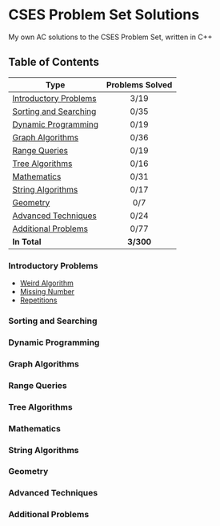 # CSES Problem Set Solutions
My own AC solutions to the CSES Problem Set, written in C++
## Table of Contents
|                      Type                       | Problems Solved |
|-------------------------------------------------|:---------------:|
| [Introductory Problems](#Introductory-Problems) |      3/19       |
| [Sorting and Searching](#Sorting-and-Searching) |      0/35       |
| [Dynamic Programming](#Dynamic-Programming)     |      0/19       |
| [Graph Algorithms](#Graph-Algorithms)           |      0/36       |
| [Range Queries](#Range-Queries)                 |      0/19       |
| [Tree Algorithms](#Tree-Algorithms)             |      0/16       |
| [Mathematics](#Mathematics)                     |      0/31       |
| [String Algorithms](#String-Algorithms)         |      0/17       |
| [Geometry](#Geometry)                           |       0/7       |
| [Advanced Techniques](#Advanced-Techniques)     |      0/24       |
| [Additional Problems](#Additional-Problems)     |      0/77       |
| **In Total**                                    |    **3/300**    |
### Introductory Problems
- [Weird Algorithm](/Introductory%20Problems/01%20-%20Weird%20Algorithm.cpp)
- [Missing Number](/Introductory%20Problems/02%20-%20Missing%20Number.cpp)
- [Repetitions](/Introductory%20Problems/03%20-%20Repetitions.cpp)
### Sorting and Searching
### Dynamic Programming
### Graph Algorithms
### Range Queries
### Tree Algorithms
### Mathematics
### String Algorithms
### Geometry
### Advanced Techniques
### Additional Problems
